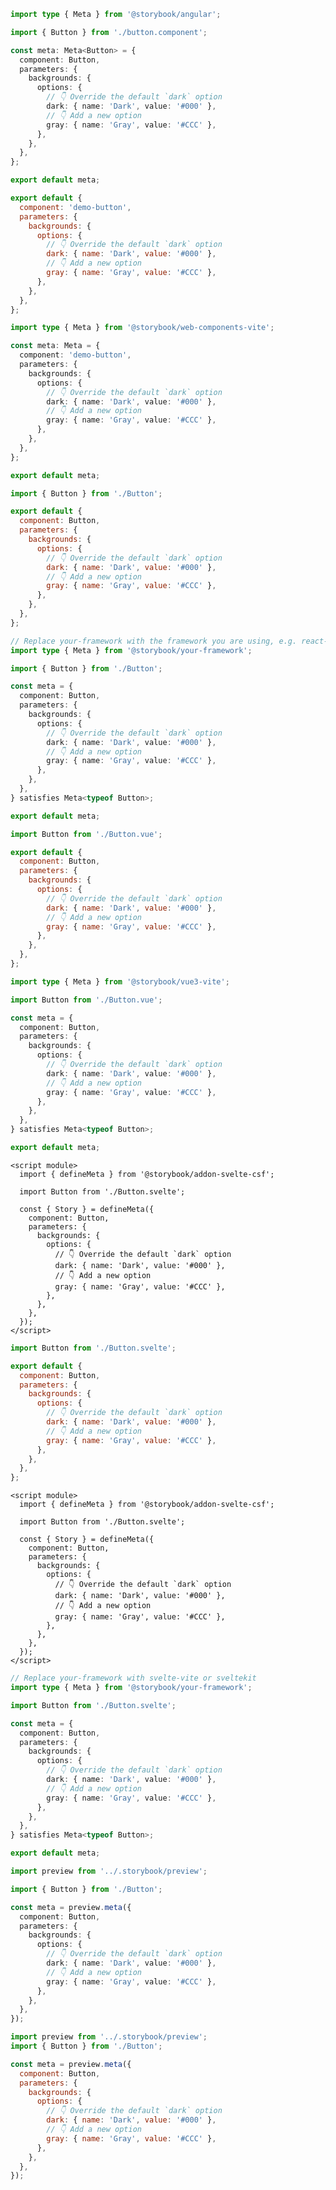 ```ts filename="Button.stories.ts" renderer="angular" language="ts"
import type { Meta } from '@storybook/angular';

import { Button } from './button.component';

const meta: Meta<Button> = {
  component: Button,
  parameters: {
    backgrounds: {
      options: {
        // 👇 Override the default `dark` option
        dark: { name: 'Dark', value: '#000' },
        // 👇 Add a new option
        gray: { name: 'Gray', value: '#CCC' },
      },
    },
  },
};

export default meta;
```

```js filename="Button.stories.js" renderer="web-components" language="js"
export default {
  component: 'demo-button',
  parameters: {
    backgrounds: {
      options: {
        // 👇 Override the default `dark` option
        dark: { name: 'Dark', value: '#000' },
        // 👇 Add a new option
        gray: { name: 'Gray', value: '#CCC' },
      },
    },
  },
};
```

```ts filename="Button.stories.ts" renderer="web-components" language="ts"
import type { Meta } from '@storybook/web-components-vite';

const meta: Meta = {
  component: 'demo-button',
  parameters: {
    backgrounds: {
      options: {
        // 👇 Override the default `dark` option
        dark: { name: 'Dark', value: '#000' },
        // 👇 Add a new option
        gray: { name: 'Gray', value: '#CCC' },
      },
    },
  },
};

export default meta;
```

```js filename="Button.stories.js|jsx" renderer="react" language="js" tabTitle="CSF 3"
import { Button } from './Button';

export default {
  component: Button,
  parameters: {
    backgrounds: {
      options: {
        // 👇 Override the default `dark` option
        dark: { name: 'Dark', value: '#000' },
        // 👇 Add a new option
        gray: { name: 'Gray', value: '#CCC' },
      },
    },
  },
};
```

```ts filename="Button.stories.ts|tsx" renderer="react" language="ts" tabTitle="CSF 3"
// Replace your-framework with the framework you are using, e.g. react-vite, nextjs, nextjs-vite, etc.
import type { Meta } from '@storybook/your-framework';

import { Button } from './Button';

const meta = {
  component: Button,
  parameters: {
    backgrounds: {
      options: {
        // 👇 Override the default `dark` option
        dark: { name: 'Dark', value: '#000' },
        // 👇 Add a new option
        gray: { name: 'Gray', value: '#CCC' },
      },
    },
  },
} satisfies Meta<typeof Button>;

export default meta;
```

```js filename="Button.stories.js" renderer="vue" language="js"
import Button from './Button.vue';

export default {
  component: Button,
  parameters: {
    backgrounds: {
      options: {
        // 👇 Override the default `dark` option
        dark: { name: 'Dark', value: '#000' },
        // 👇 Add a new option
        gray: { name: 'Gray', value: '#CCC' },
      },
    },
  },
};
```

```ts filename="Button.stories.ts" renderer="vue" language="ts"
import type { Meta } from '@storybook/vue3-vite';

import Button from './Button.vue';

const meta = {
  component: Button,
  parameters: {
    backgrounds: {
      options: {
        // 👇 Override the default `dark` option
        dark: { name: 'Dark', value: '#000' },
        // 👇 Add a new option
        gray: { name: 'Gray', value: '#CCC' },
      },
    },
  },
} satisfies Meta<typeof Button>;

export default meta;
```

```svelte filename="Button.stories.svelte" renderer="svelte" language="js" tabTitle="Svelte CSF"
<script module>
  import { defineMeta } from '@storybook/addon-svelte-csf';

  import Button from './Button.svelte';

  const { Story } = defineMeta({
    component: Button,
    parameters: {
      backgrounds: {
        options: {
          // 👇 Override the default `dark` option
          dark: { name: 'Dark', value: '#000' },
          // 👇 Add a new option
          gray: { name: 'Gray', value: '#CCC' },
        },
      },
    },
  });
</script>
```

```js filename="Button.stories.js" renderer="svelte" language="js" tabTitle="CSF"
import Button from './Button.svelte';

export default {
  component: Button,
  parameters: {
    backgrounds: {
      options: {
        // 👇 Override the default `dark` option
        dark: { name: 'Dark', value: '#000' },
        // 👇 Add a new option
        gray: { name: 'Gray', value: '#CCC' },
      },
    },
  },
};
```

```svelte filename="Button.stories.svelte" renderer="svelte" language="ts" tabTitle="Svelte CSF"
<script module>
  import { defineMeta } from '@storybook/addon-svelte-csf';

  import Button from './Button.svelte';

  const { Story } = defineMeta({
    component: Button,
    parameters: {
      backgrounds: {
        options: {
          // 👇 Override the default `dark` option
          dark: { name: 'Dark', value: '#000' },
          // 👇 Add a new option
          gray: { name: 'Gray', value: '#CCC' },
        },
      },
    },
  });
</script>
```

```ts filename="Button.stories.ts" renderer="svelte" language="ts" tabTitle="CSF"
// Replace your-framework with svelte-vite or sveltekit
import type { Meta } from '@storybook/your-framework';

import Button from './Button.svelte';

const meta = {
  component: Button,
  parameters: {
    backgrounds: {
      options: {
        // 👇 Override the default `dark` option
        dark: { name: 'Dark', value: '#000' },
        // 👇 Add a new option
        gray: { name: 'Gray', value: '#CCC' },
      },
    },
  },
} satisfies Meta<typeof Button>;

export default meta;
```

```ts filename="Button.stories.ts|tsx" renderer="react" language="ts" tabTitle="CSF Next 🧪"
import preview from '../.storybook/preview';

import { Button } from './Button';

const meta = preview.meta({
  component: Button,
  parameters: {
    backgrounds: {
      options: {
        // 👇 Override the default `dark` option
        dark: { name: 'Dark', value: '#000' },
        // 👇 Add a new option
        gray: { name: 'Gray', value: '#CCC' },
      },
    },
  },
});
```

<!-- JS snippets still needed while providing both CSF 3 & Next -->

```js filename="Button.stories.js|jsx" renderer="react" language="js" tabTitle="CSF Next 🧪"
import preview from '../.storybook/preview';
import { Button } from './Button';

const meta = preview.meta({
  component: Button,
  parameters: {
    backgrounds: {
      options: {
        // 👇 Override the default `dark` option
        dark: { name: 'Dark', value: '#000' },
        // 👇 Add a new option
        gray: { name: 'Gray', value: '#CCC' },
      },
    },
  },
});
```
